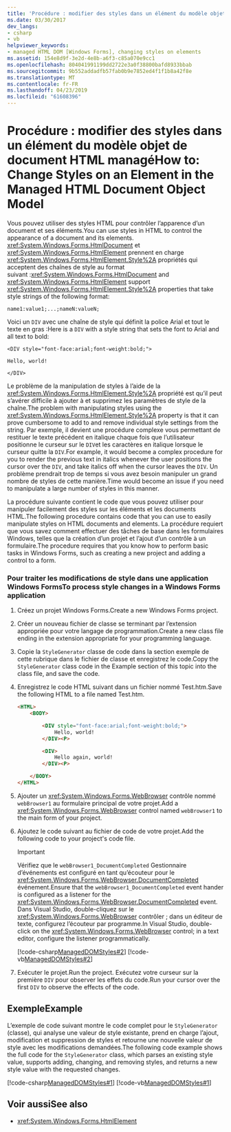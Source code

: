 ```yaml
---
title: 'Procédure : modifier des styles dans un élément du modèle objet de document HTML managé'
ms.date: 03/30/2017
dev_langs:
- csharp
- vb
helpviewer_keywords:
- managed HTML DOM [Windows Forms], changing styles on elements
ms.assetid: 154e8d9f-3e2d-4e8b-a6f3-c85a070e9cc1
ms.openlocfilehash: 804041991199dd2722e3a0f38800bafd8933bbab
ms.sourcegitcommit: 9b552addadfb57fab0b9e7852ed4f1f1b8a42f8e
ms.translationtype: MT
ms.contentlocale: fr-FR
ms.lasthandoff: 04/23/2019
ms.locfileid: "61608396"
---
```

# <a name="how-to-change-styles-on-an-element-in-the-managed-html-document-object-model"></a><span data-ttu-id="fad37-102">Procédure : modifier des styles dans un élément du modèle objet de document HTML managé</span><span class="sxs-lookup"><span data-stu-id="fad37-102">How to: Change Styles on an Element in the Managed HTML Document Object Model</span></span>

<span data-ttu-id="fad37-103">Vous pouvez utiliser des styles HTML pour contrôler l’apparence d’un document et ses éléments.</span><span class="sxs-lookup"><span data-stu-id="fad37-103">You can use styles in HTML to control the appearance of a document and its elements.</span></span> <span data-ttu-id="fad37-104"><xref:System.Windows.Forms.HtmlDocument> et <xref:System.Windows.Forms.HtmlElement> prennent en charge <xref:System.Windows.Forms.HtmlElement.Style%2A> propriétés qui acceptent des chaînes de style au format suivant :</span><span class="sxs-lookup"><span data-stu-id="fad37-104"><xref:System.Windows.Forms.HtmlDocument> and <xref:System.Windows.Forms.HtmlElement> support <xref:System.Windows.Forms.HtmlElement.Style%2A> properties that take style strings of the following format:</span></span>

`name1:value1;...;nameN:valueN;`

<span data-ttu-id="fad37-105">Voici un `DIV` avec une chaîne de style qui définit la police Arial et tout le texte en gras :</span><span class="sxs-lookup"><span data-stu-id="fad37-105">Here is a `DIV` with a style string that sets the font to Arial and all text to bold:</span></span>

`<DIV style="font-face:arial;font-weight:bold;">`

`Hello, world!`

`</DIV>`

<span data-ttu-id="fad37-106">Le problème de la manipulation de styles à l’aide de la <xref:System.Windows.Forms.HtmlElement.Style%2A> propriété est qu’il peut s’avérer difficile à ajouter à et supprimez les paramètres de style de la chaîne.</span><span class="sxs-lookup"><span data-stu-id="fad37-106">The problem with manipulating styles using the <xref:System.Windows.Forms.HtmlElement.Style%2A> property is that it can prove cumbersome to add to and remove individual style settings from the string.</span></span> <span data-ttu-id="fad37-107">Par exemple, il devient une procédure complexe vous permettant de restituer le texte précédent en italique chaque fois que l’utilisateur positionne le curseur sur le `DIV`et les caractères en italique lorsque le curseur quitte la `DIV`.</span><span class="sxs-lookup"><span data-stu-id="fad37-107">For example, it would become a complex procedure for you to render the previous text in italics whenever the user positions the cursor over the `DIV`, and take italics off when the cursor leaves the `DIV`.</span></span> <span data-ttu-id="fad37-108">Un problème prendrait trop de temps si vous avez besoin manipuler un grand nombre de styles de cette manière.</span><span class="sxs-lookup"><span data-stu-id="fad37-108">Time would become an issue if you need to manipulate a large number of styles in this manner.</span></span>

<span data-ttu-id="fad37-109">La procédure suivante contient le code que vous pouvez utiliser pour manipuler facilement des styles sur les éléments et les documents HTML.</span><span class="sxs-lookup"><span data-stu-id="fad37-109">The following procedure contains code that you can use to easily manipulate styles on HTML documents and elements.</span></span> <span data-ttu-id="fad37-110">La procédure requiert que vous savez comment effectuer des tâches de base dans les formulaires Windows, telles que la création d’un projet et l’ajout d’un contrôle à un formulaire.</span><span class="sxs-lookup"><span data-stu-id="fad37-110">The procedure requires that you know how to perform basic tasks in Windows Forms, such as creating a new project and adding a control to a form.</span></span>

### <a name="to-process-style-changes-in-a-windows-forms-application"></a><span data-ttu-id="fad37-111">Pour traiter les modifications de style dans une application Windows Forms</span><span class="sxs-lookup"><span data-stu-id="fad37-111">To process style changes in a Windows Forms application</span></span>

1. <span data-ttu-id="fad37-112">Créez un projet Windows Forms.</span><span class="sxs-lookup"><span data-stu-id="fad37-112">Create a new Windows Forms project.</span></span>

2. <span data-ttu-id="fad37-113">Créer un nouveau fichier de classe se terminant par l’extension appropriée pour votre langage de programmation.</span><span class="sxs-lookup"><span data-stu-id="fad37-113">Create a new class file ending in the extension appropriate for your programming language.</span></span>

3. <span data-ttu-id="fad37-114">Copie la `StyleGenerator` classe de code dans la section exemple de cette rubrique dans le fichier de classe et enregistrez le code.</span><span class="sxs-lookup"><span data-stu-id="fad37-114">Copy the `StyleGenerator` class code in the Example section of this topic into the class file, and save the code.</span></span>

4. <span data-ttu-id="fad37-115">Enregistrez le code HTML suivant dans un fichier nommé Test.htm.</span><span class="sxs-lookup"><span data-stu-id="fad37-115">Save the following HTML to a file named Test.htm.</span></span>

    ```html
    <HTML>
        <BODY>

            <DIV style="font-face:arial;font-weight:bold;">
                Hello, world!
            </DIV><P>

            <DIV>
                Hello again, world!
            </DIV><P>

        </BODY>
    </HTML>
    ```

5. <span data-ttu-id="fad37-116">Ajouter un <xref:System.Windows.Forms.WebBrowser> contrôle nommé `webBrowser1` au formulaire principal de votre projet.</span><span class="sxs-lookup"><span data-stu-id="fad37-116">Add a <xref:System.Windows.Forms.WebBrowser> control named `webBrowser1` to the main form of your project.</span></span>

6. <span data-ttu-id="fad37-117">Ajoutez le code suivant au fichier de code de votre projet.</span><span class="sxs-lookup"><span data-stu-id="fad37-117">Add the following code to your project's code file.</span></span>

    > [!IMPORTANT]
    >  <span data-ttu-id="fad37-118">Vérifiez que le `webBrowser1_DocumentCompleted` Gestionnaire d’événements est configuré en tant qu’écouteur pour le <xref:System.Windows.Forms.WebBrowser.DocumentCompleted> événement.</span><span class="sxs-lookup"><span data-stu-id="fad37-118">Ensure that the `webBrowser1_DocumentCompleted` event hander is configured as a listener for the <xref:System.Windows.Forms.WebBrowser.DocumentCompleted> event.</span></span> <span data-ttu-id="fad37-119">Dans Visual Studio, double-cliquez sur le <xref:System.Windows.Forms.WebBrowser> contrôler ; dans un éditeur de texte, configurez l’écouteur par programme.</span><span class="sxs-lookup"><span data-stu-id="fad37-119">In Visual Studio, double-click on the <xref:System.Windows.Forms.WebBrowser> control; in a text editor, configure the listener programmatically.</span></span>  
  
     [!code-csharp[ManagedDOMStyles#2](~/samples/snippets/csharp/VS_Snippets_Winforms/ManagedDOMStyles/CS/Form1.cs#2)]
     [!code-vb[ManagedDOMStyles#2](~/samples/snippets/visualbasic/VS_Snippets_Winforms/ManagedDOMStyles/VB/Form1.vb#2)]  
  
7. <span data-ttu-id="fad37-120">Exécuter le projet.</span><span class="sxs-lookup"><span data-stu-id="fad37-120">Run the project.</span></span> <span data-ttu-id="fad37-121">Exécutez votre curseur sur la première `DIV` pour observer les effets du code.</span><span class="sxs-lookup"><span data-stu-id="fad37-121">Run your cursor over the first `DIV` to observe the effects of the code.</span></span>  
  
## <a name="example"></a><span data-ttu-id="fad37-122">Exemple</span><span class="sxs-lookup"><span data-stu-id="fad37-122">Example</span></span>  
 <span data-ttu-id="fad37-123">L’exemple de code suivant montre le code complet pour le `StyleGenerator` (classe), qui analyse une valeur de style existante, prend en charge l’ajout, modification et suppression de styles et retourne une nouvelle valeur de style avec les modifications demandées.</span><span class="sxs-lookup"><span data-stu-id="fad37-123">The following code example shows the full code for the `StyleGenerator` class, which parses an existing style value, supports adding, changing, and removing styles, and returns a new style value with the requested changes.</span></span>  
  
 [!code-csharp[ManagedDOMStyles#1](~/samples/snippets/csharp/VS_Snippets_Winforms/ManagedDOMStyles/CS/StyleGenerator.cs#1)]
 [!code-vb[ManagedDOMStyles#1](~/samples/snippets/visualbasic/VS_Snippets_Winforms/ManagedDOMStyles/VB/StyleGenerator.vb#1)]  
  
## <a name="see-also"></a><span data-ttu-id="fad37-124">Voir aussi</span><span class="sxs-lookup"><span data-stu-id="fad37-124">See also</span></span>

- <xref:System.Windows.Forms.HtmlElement>
